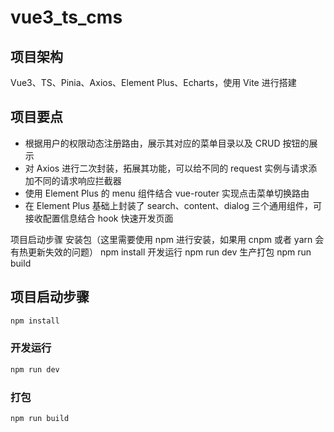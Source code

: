 # vue3_ts_cms

## 项目架构

Vue3、TS、Pinia、Axios、Element Plus、Echarts，使用 Vite 进行搭建

## 项目要点

- 根据用户的权限动态注册路由，展示其对应的菜单目录以及 CRUD 按钮的展示
- 对 Axios 进行二次封装，拓展其功能，可以给不同的 request 实例与请求添加不同的请求响应拦截器
- 使用 Element Plus 的 menu 组件结合 vue-router 实现点击菜单切换路由
- 在 Element Plus 基础上封装了 search、content、dialog 三个通用组件，可接收配置信息结合 hook 快速开发页面

项目启动步骤 安装包（这里需要使用 npm 进行安装，如果用 cnpm 或者 yarn 会有热更新失效的问题） npm install 开发运行 npm run dev 生产打包 npm run build

## 项目启动步骤

```sh
npm install
```

### 开发运行

```sh
npm run dev
```

### 打包

```sh
npm run build
```
